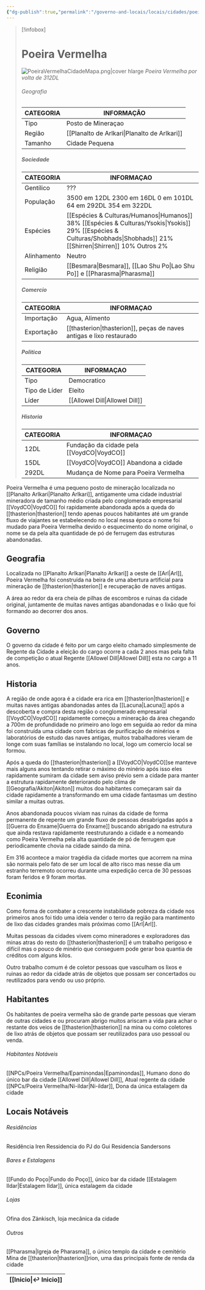 ```yaml
---
{"dg-publish":true,"permalink":"/governo-and-locais/locais/cidades/poeira-vermelha/"}
---
```


> [!infobox]
> # Poeira Vermelha
> ![PoeiraVermelhaCidadeMapa.png|cover hlarge](/img/user/Assets/PoeiraVermelhaCidadeMapa.png)  *Poeira Vermelha por volta de 312DL*
> ###### Geografia
> | CATEGORIA | INFORMAÇÃO |
> | ---- | ---- |
> | Tipo | Posto de Mineraçao |
> | Região | [[Planalto de Arlkari\|Planalto de Arlkari]] |
> | Tamanho | Cidade Pequena |
> 
> ##### Sociedade
> | CATEGORIA | INFORMAÇAO |
> | ---- | ---- |
> | Gentílico | ??? |
> | População | 3500 em 12DL        2300 em 16DL          0 em 101DL             64 em 292DL        354 em 322DL|
> | Espécies | [[Espécies & Culturas/Humanos\|Humanos]] 38%     [[Espécies & Culturas/Ysokis\|Ysokis]] 29%      [[Espécies & Culturas/Shobhads\|Shobhads]] 21%     [[Shirren\|Shirren]] 10%     Outros 2%  |
> | Alinhamento | Neutro  |
> | Religião | [[Besmara\|Besmara]], [[Lao Shu Po\|Lao Shu Po]] e [[Pharasma\|Pharasma]]  |
>
> ##### Comercio
> | CATEGORIA | INFORMAÇAO |
> | ---- | ---- |
> | Importação | Agua, Alimento |
> | Exportação | [[thasterion\|thasterion]], peças de naves antigas e lixo restaurado |
> 
>  ##### Politica
> | CATEGORIA | INFORMAÇAO |
> | ---- | ---- |
> | Tipo | Democratico |
> | Tipo de Líder | Eleito  |
> | Líder | [[Allowel Dill\|Allowel Dill]]  |
> 
>  ##### Historia
> | CATEGORIA | INFORMAÇAO |
> | ---- | ---- |
> | 12DL | Fundação da cidade pela [[VoydCO\|VoydCO]]|
> | 15DL | [[VoydCO\|VoydCO]] Abandona a cidade |
> | 292DL | Mudança de Nome para Poeira Vermelha |

Poeira Vermelha é uma pequeno posto de mineração localizada no [[Planalto Arlkari\|Planalto Arlkari]], antigamente uma cidade industrial mineradora de tamanho médio criada pelo conglomerado empresarial [[VoydCO\|VoydCO]] foi rapidamente abandonada após a queda do [[thasterion\|thasterion]] tendo apenas poucos habitantes até um grande fluxo de viajantes se estabelecendo no local nessa época o nome foi mudado para Poeira Vermelha devido o esquecimento do nome original, o nome se da pela alta quantidade de pó de ferrugem das estruturas abandonadas.

Geografia
---
Localizada no [[Planalto Arlkari\|Planalto Arlkari]] a oeste de [[Arl\|Arl]], Poeira Vermelha foi construída na beira de uma abertura artificial para mineração de [[thasterion\|thasterion]] e recuperação de naves antigas.

A área ao redor da era cheia de pilhas de escombros e ruinas da cidade original, juntamente de muitas naves antigas abandonadas e o lixão que foi formando ao decorrer dos anos.

Governo
---
O governo da cidade é feito por um cargo eleito chamado simplesmente de Regente da Cidade a eleição do cargo ocorre a cada 2 anos mas pela falta de competição o atual Regente [[Allowel Dill\|Allowel Dill]] esta no cargo a 11 anos.

Historia
---
A região de onde agora é a cidade era rica em [[thasterion\|thasterion]] e muitas naves antigas abandonadas antes da [[Lacuna\|Lacuna]] após a descoberta e compra desta região o conglomerado empresarial [[VoydCO\|VoydCO]] rapidamente começou a mineração da área chegando a 700m de profundidade no primeiro ano logo em seguida ao redor da mina foi construída uma cidade com fabricas de purificação de minérios e laboratórios de estudo das naves antigas, muitos trabalhadores vieram de longe com suas famílias se instalando no local, logo um comercio local se formou.

Após a queda do [[thasterion\|thasterion]] a [[VoydCO\|VoydCO]]se manteve mais alguns anos tentando retirar o máximo do minério após isso eles rapidamente sumiram da cidade sem aviso prévio sem a cidade para manter a estrutura rapidamente deteriorando pelo clima de [[Geografia/Akiton\|Akiton]] muitos doa habitantes começaram sair da cidade rapidamente a transformando em uma cidade fantasmas um destino similar a muitas outras.

Anos abandonada poucos viviam nas ruinas da cidade de forma permanente de repente um grande fluxo de pessoas desabrigadas após a [[Guerra do Enxame\|Guerra do Enxame]] buscando abrigado na estrutura que ainda restava rapidamente reestruturando a cidade e a nomeando como Poeira Vermelha pela alta quantidade de pó de ferrugem que periodicamente chovia na cidade saindo da mina.

Em 316 acontece a maior tragédia da cidade mortes que acorrem na mina são normais pelo fato de ser um local de alto risco mas nesse dia um estranho terremoto ocorreu durante uma expedição cerca de 30 pessoas foram feridos e 9 foram mortas.

Econimia
---
Como forma de combater a crescente instabilidade pobreza da cidade nos primeiros anos foi tido uma ideia vender o terro da região para mantimento de lixo das cidades grandes mais próximas como [[Arl\|Arl]].

Muitas pessoas da cidades vivem como mineradores e exploradores das minas atras do resto do [[thasterion\|thasterion]] é um trabalho perigoso e difícil mas o pouco de minério que conseguem pode gerar boa quantia de créditos com alguns kilos.

Outro trabalho comum é de coletor pessoas que vasculham os lixos e ruinas ao redor da cidade atrás de objetos que possam ser concertados ou reutilizados para vendo ou uso próprio.

Habitantes
---
Os habitantes de poeira vermelha são de grande parte pessoas que vieram de outras cidades e ou procuram abrigo muitos ariscam a vida para achar o restante dos veios de [[thasterion\|thasterion]] na mina ou como coletores de lixo atrás de objetos que possam ser reutilizados para uso pessoal ou venda. 

###### Habitantes Notáveis
[[NPCs/Poeira Vermelha/Epaminondas\|Epaminondas]], Humano dono do único bar da cidade
[[Allowel Dill\|Allowel Dill]], Atual regente da cidade
[[NPCs/Poeira Vermelha/Ni-ildar\|Ni-ildar]], Dona da única estalagem da cidade

Locais Notáveis 
---
###### Residências
Residência Iren
Ressidencia do PJ do Gui
Residencia Sandersons
###### Bares e Estalagens 
[[Fundo do Poço\|Fundo do Poço]], único bar da cidade
[[Estalagem Ildar\|Estalagem Ildar]], única estalagem da cidade
###### Lojas
Ofina dos Zänkisch, loja mecânica da cidade
###### Outros
[[Pharasma\|Igreja de Pharasma]], o único templo da cidade e cemitério 
Mina de [[thasterion\|thasterion]]rion, uma das principais fonte de renda da cidade

| [[Inicio\|↩ Inicio]] |
| -------------------- |

